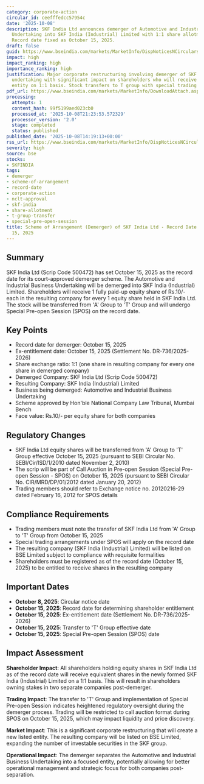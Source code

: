 ```yaml
---
category: corporate-action
circular_id: ceefffedcc57954c
date: '2025-10-08'
description: SKF India Ltd announces demerger of Automotive and Industrial Business
  Undertaking into SKF India (Industrial) Limited with 1:1 share allotment ratio.
  Record date fixed as October 15, 2025.
draft: false
guid: https://www.bseindia.com/markets/MarketInfo/DispNoticesNCirculars.aspx?Noticeid={8987FE33-A7D2-41D0-BF31-B1AA3649EBE0}&noticeno=20251008-60&dt=10/08/2025&icount=60&totcount=68&flag=0
impact: high
impact_ranking: high
importance_ranking: high
justification: Major corporate restructuring involving demerger of SKF India's business
  undertaking with significant impact on shareholders who will receive shares in new
  entity on 1:1 basis. Stock transfers to T group with special trading arrangements.
pdf_url: https://www.bseindia.com/markets/MarketInfo/DownloadAttach.aspx?id=20251008-60&attachedId=
processing:
  attempts: 1
  content_hash: 99f5199aed023cb0
  processed_at: '2025-10-08T21:23:53.572329'
  processor_version: '2.0'
  stage: completed
  status: published
published_date: '2025-10-08T14:19:13+00:00'
rss_url: https://www.bseindia.com/markets/MarketInfo/DispNoticesNCirculars.aspx?Noticeid={8987FE33-A7D2-41D0-BF31-B1AA3649EBE0}&noticeno=20251008-60&dt=10/08/2025&icount=60&totcount=68&flag=0
severity: high
source: bse
stocks:
- SKFINDIA
tags:
- demerger
- scheme-of-arrangement
- record-date
- corporate-action
- nclt-approval
- skf-india
- share-allotment
- t-group-transfer
- special-pre-open-session
title: Scheme of Arrangement (Demerger) of SKF India Ltd - Record Date Set for October
  15, 2025
---
```


## Summary

SKF India Ltd (Scrip Code 500472) has set October 15, 2025 as the record date for its court-approved demerger scheme. The Automotive and Industrial Business Undertaking will be demerged into SKF India (Industrial) Limited. Shareholders will receive 1 fully paid-up equity share of Rs.10/- each in the resulting company for every 1 equity share held in SKF India Ltd. The stock will be transferred from 'A' Group to 'T' Group and will undergo Special Pre-open Session (SPOS) on the record date.

## Key Points

- Record date for demerger: October 15, 2025
- Ex-entitlement date: October 15, 2025 (Settlement No. DR-736/2025-2026)
- Share exchange ratio: 1:1 (one share in resulting company for every one share in demerged company)
- Demerged Company: SKF India Ltd (Scrip Code 500472)
- Resulting Company: SKF India (Industrial) Limited
- Business being demerged: Automotive and Industrial Business Undertaking
- Scheme approved by Hon'ble National Company Law Tribunal, Mumbai Bench
- Face value: Rs.10/- per equity share for both companies

## Regulatory Changes

- SKF India Ltd equity shares will be transferred from 'A' Group to 'T' Group effective October 15, 2025 (pursuant to SEBI Circular No. SEBI/Cir/ISD/1/2010 dated November 2, 2010)
- The scrip will be part of Call Auction in Pre-open Session (Special Pre-open Session - SPOS) on October 15, 2025 (pursuant to SEBI Circular No. CIR/MRD/DP/01/2012 dated January 20, 2012)
- Trading members should refer to Exchange notice no. 20120216-29 dated February 16, 2012 for SPOS details

## Compliance Requirements

- Trading members must note the transfer of SKF India Ltd from 'A' Group to 'T' Group from October 15, 2025
- Special trading arrangements under SPOS will apply on the record date
- The resulting company (SKF India (Industrial) Limited) will be listed on BSE Limited subject to compliance with requisite formalities
- Shareholders must be registered as of the record date (October 15, 2025) to be entitled to receive shares in the resulting company

## Important Dates

- **October 8, 2025**: Circular notice date
- **October 15, 2025**: Record date for determining shareholder entitlement
- **October 15, 2025**: Ex-entitlement date (Settlement No. DR-736/2025-2026)
- **October 15, 2025**: Transfer to 'T' Group effective date
- **October 15, 2025**: Special Pre-open Session (SPOS) date

## Impact Assessment

**Shareholder Impact**: All shareholders holding equity shares in SKF India Ltd as of the record date will receive equivalent shares in the newly formed SKF India (Industrial) Limited on a 1:1 basis. This will result in shareholders owning stakes in two separate companies post-demerger.

**Trading Impact**: The transfer to 'T' Group and implementation of Special Pre-open Session indicates heightened regulatory oversight during the demerger process. Trading will be restricted to call auction format during SPOS on October 15, 2025, which may impact liquidity and price discovery.

**Market Impact**: This is a significant corporate restructuring that will create a new listed entity. The resulting company will be listed on BSE Limited, expanding the number of investable securities in the SKF group.

**Operational Impact**: The demerger separates the Automotive and Industrial Business Undertaking into a focused entity, potentially allowing for better operational management and strategic focus for both companies post-separation.